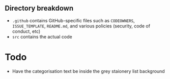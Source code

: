 ## Directory breakdown

- `.github`  contains GitHub-specific files such as `CODEOWNERS`, `ISSUE_TEMPLATE`, `README.md`, and various policies (security, code of conduct, etc)
- `src` contains the actual code


# Todo
- Have the categorisation text be inside the grey staionery list background
